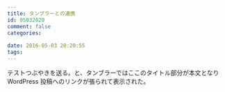 ```yaml
---
title: タンブラーとの連携
id: 05032020
comment: false
categories:
   
date: 2016-05-03 20:20:55
tags:
---
```


テストつぶやきを送る。と、タンブラーではここのタイトル部分が本文となりWordPress 投稿へのリンクが張られて表示された。